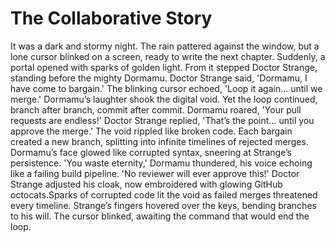 # The Collaborative Story


It was a dark and stormy night. The rain pattered against the window, but a lone cursor blinked on a screen, ready to write the next chapter. Suddenly, a portal opened with sparks of golden light. From it stepped Doctor Strange, standing before the mighty Dormamu. Doctor Strange said, 'Dormamu, I have come to bargain.' The blinking cursor echoed, 'Loop it again... until we merge.' Dormamu’s laughter shook the digital void. Yet the loop continued, branch after branch, commit after commit. Dormamu roared, 'Your pull requests are endless!' Doctor Strange replied, 'That’s the point… until you approve the merge.' The void rippled like broken code. Each bargain created a new branch, splitting into infinite timelines of rejected merges. Dormamu’s face glowed like corrupted syntax, sneering at Strange’s persistence. 'You waste eternity,' Dormamu thundered, his voice echoing like a failing build pipeline. 'No reviewer will ever approve this!' Doctor Strange adjusted his cloak, now embroidered with glowing GitHub octocats.Sparks of corrupted code lit the void as failed merges threatened every timeline. Strange’s fingers hovered over the keys, bending branches to his will. The cursor blinked, awaiting the command that would end the loop.

